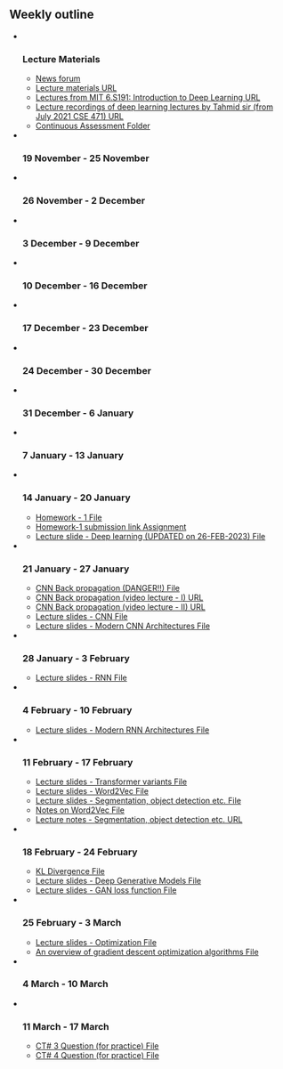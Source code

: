 <h2>Weekly outline</h2><ul><li><img width="1" height="1" src="..%5C..%5CJanuary%202018%5CCSE102%5Cfile%5Cspacer.gif" />
<img width="1" height="1" src="..%5C..%5CJanuary%202018%5CCSE102%5Cfile%5Cspacer.gif" />
<h3>Lecture Materials</h3>
<ul><li>
<a href="News%20forum">News forum</a>



</li><li>
<a href="https://moodle.cse.buet.ac.bd/mod/url/view.php?id=11647">Lecture materials URL</a>



</li><li>
<a href="https://moodle.cse.buet.ac.bd/mod/url/view.php?id=11973">Lectures from MIT 6.S191: Introduction to Deep Learning URL</a>



</li><li>
<a href="https://moodle.cse.buet.ac.bd/mod/url/view.php?id=11974">Lecture recordings of deep learning lectures by Tahmid sir (from July 2021 CSE 471) URL</a>



</li><li>
<a href="Continuous%20Assessment%20Folder">Continuous Assessment Folder</a>



</li></ul>
</li><li><img width="1" height="1" src="..%5C..%5CJanuary%202018%5CCSE102%5Cfile%5Cspacer.gif" />
<img width="1" height="1" src="..%5C..%5CJanuary%202018%5CCSE102%5Cfile%5Cspacer.gif" />
<h3>19 November - 25 November</h3>
<ul></ul>
</li><li><img width="1" height="1" src="..%5C..%5CJanuary%202018%5CCSE102%5Cfile%5Cspacer.gif" />
<img width="1" height="1" src="..%5C..%5CJanuary%202018%5CCSE102%5Cfile%5Cspacer.gif" />
<h3>26 November - 2 December</h3>
<ul></ul>
</li><li><img width="1" height="1" src="..%5C..%5CJanuary%202018%5CCSE102%5Cfile%5Cspacer.gif" />
<img width="1" height="1" src="..%5C..%5CJanuary%202018%5CCSE102%5Cfile%5Cspacer.gif" />
<h3>3 December - 9 December</h3>
<ul></ul>
</li><li><img width="1" height="1" src="..%5C..%5CJanuary%202018%5CCSE102%5Cfile%5Cspacer.gif" />
<img width="1" height="1" src="..%5C..%5CJanuary%202018%5CCSE102%5Cfile%5Cspacer.gif" />
<h3>10 December - 16 December</h3>
<ul></ul>
</li><li><img width="1" height="1" src="..%5C..%5CJanuary%202018%5CCSE102%5Cfile%5Cspacer.gif" />
<img width="1" height="1" src="..%5C..%5CJanuary%202018%5CCSE102%5Cfile%5Cspacer.gif" />
<h3>17 December - 23 December</h3>
<ul></ul>
</li><li><img width="1" height="1" src="..%5C..%5CJanuary%202018%5CCSE102%5Cfile%5Cspacer.gif" />
<img width="1" height="1" src="..%5C..%5CJanuary%202018%5CCSE102%5Cfile%5Cspacer.gif" />
<h3>24 December - 30 December</h3>
<ul></ul>
</li><li><img width="1" height="1" src="..%5C..%5CJanuary%202018%5CCSE102%5Cfile%5Cspacer.gif" />
<img width="1" height="1" src="..%5C..%5CJanuary%202018%5CCSE102%5Cfile%5Cspacer.gif" />
<h3>31 December - 6 January</h3>
<ul></ul>
</li><li><img width="1" height="1" src="..%5C..%5CJanuary%202018%5CCSE102%5Cfile%5Cspacer.gif" />
<img width="1" height="1" src="..%5C..%5CJanuary%202018%5CCSE102%5Cfile%5Cspacer.gif" />
<h3>7 January - 13 January</h3>
<ul></ul>
</li><li><img width="1" height="1" src="..%5C..%5CJanuary%202018%5CCSE102%5Cfile%5Cspacer.gif" />
<img width="1" height="1" src="..%5C..%5CJanuary%202018%5CCSE102%5Cfile%5Cspacer.gif" />
<h3>14 January - 20 January</h3>
<ul><li>
<a href="file%5CHomeWork_1.pdf">Homework - 1 File</a>



</li><li>
<a href="Homework-1%20submission%20link%20Assignment">Homework-1 submission link Assignment</a>



</li><li>
<a href="file%5CWeek_8%20-%20DeepLearning.ppt">Lecture slide - Deep learning (UPDATED on 26-FEB-2023) File</a>



</li></ul>
</li><li><img width="1" height="1" src="..%5C..%5CJanuary%202018%5CCSE102%5Cfile%5Cspacer.gif" />
<img width="1" height="1" src="..%5C..%5CJanuary%202018%5CCSE102%5Cfile%5Cspacer.gif" />
<h3>21 January - 27 January</h3>
<ul><li>
<a href="file%5CCNN%20Back%20Propagation.pdf">CNN Back propagation (DANGER!!) File</a>



</li><li>
<a href="https://moodle.cse.buet.ac.bd/mod/url/view.php?id=12009">CNN Back propagation (video lecture - I) URL</a>



</li><li>
<a href="https://moodle.cse.buet.ac.bd/mod/url/view.php?id=12010">CNN Back propagation (video lecture - II) URL</a>



</li><li>
<a href="file%5CWeek_9%20-%20CNN.ppt">Lecture slides - CNN File</a>



</li><li>
<a href="file%5CWeek_10%20-%20Modern%20CNN%20Architectures.ppt">Lecture slides - Modern CNN Architectures File</a>



</li></ul>
</li><li><img width="1" height="1" src="..%5C..%5CJanuary%202018%5CCSE102%5Cfile%5Cspacer.gif" />
<img width="1" height="1" src="..%5C..%5CJanuary%202018%5CCSE102%5Cfile%5Cspacer.gif" />
<h3>28 January - 3 February</h3>
<ul><li>
<a href="file%5CWeek_10%20-%20RNN.ppt">Lecture slides - RNN File</a>



</li></ul>
</li><li><img width="1" height="1" src="..%5C..%5CJanuary%202018%5CCSE102%5Cfile%5Cspacer.gif" />
<img width="1" height="1" src="..%5C..%5CJanuary%202018%5CCSE102%5Cfile%5Cspacer.gif" />
<h3>4 February - 10 February</h3>
<ul><li>
<a href="file%5CWeek_11%20-%20Modern%20RNN%20Architectures.ppt">Lecture slides - Modern RNN Architectures File</a>



</li></ul>
</li><li><img width="1" height="1" src="..%5C..%5CJanuary%202018%5CCSE102%5Cfile%5Cspacer.gif" />
<img width="1" height="1" src="..%5C..%5CJanuary%202018%5CCSE102%5Cfile%5Cspacer.gif" />
<h3>11 February - 17 February</h3>
<ul><li>
<a href="file%5CWeek_12%20-%20TransformerVariants.ppt">Lecture slides - Transformer variants File</a>



</li><li>
<a href="file%5CWeek_12%20-%20Word2Vec.ppt">Lecture slides - Word2Vec File</a>



</li><li>
<a href="file%5Ccs231n_2017_lecture11.pdf">Lecture slides - Segmentation, object detection etc. File</a>



</li><li>
<a href="file%5Ccs224n-2019-notes01-wordvecs1.pdf">Notes on Word2Vec File</a>



</li><li>
<a href="https://moodle.cse.buet.ac.bd/mod/url/view.php?id=12257">Lecture notes - Segmentation, object detection etc. URL</a>



</li></ul>
</li><li><img width="1" height="1" src="..%5C..%5CJanuary%202018%5CCSE102%5Cfile%5Cspacer.gif" />
<img width="1" height="1" src="..%5C..%5CJanuary%202018%5CCSE102%5Cfile%5Cspacer.gif" />
<h3>18 February - 24 February</h3>
<ul><li>
<a href="file%5CKLDivergence.pdf">KL Divergence File</a>



</li><li>
<a href="file%5C6S191_MIT_DeepLearning_L4.pdf">Lecture slides - Deep Generative Models File</a>



</li><li>
<a href="file%5CWeek_14%20-%20GAN_Loss.ppt">Lecture slides - GAN loss function File</a>



</li></ul>
</li><li><img width="1" height="1" src="..%5C..%5CJanuary%202018%5CCSE102%5Cfile%5Cspacer.gif" />
<img width="1" height="1" src="..%5C..%5CJanuary%202018%5CCSE102%5Cfile%5Cspacer.gif" />
<h3>25 February - 3 March</h3>
<ul><li>
<a href="file%5CWeek_14%20-%20Optimizations.ppt">Lecture slides - Optimization File</a>



</li><li>
<a href="file%5CWeek_14_GradientDescentPptimization_Ruder.pdf">An overview of gradient descent optimization algorithms File</a>



</li></ul>
</li><li><img width="1" height="1" src="..%5C..%5CJanuary%202018%5CCSE102%5Cfile%5Cspacer.gif" />
<img width="1" height="1" src="..%5C..%5CJanuary%202018%5CCSE102%5Cfile%5Cspacer.gif" />
<h3>4 March - 10 March</h3>
<ul></ul>
</li><li><img width="1" height="1" src="..%5C..%5CJanuary%202018%5CCSE102%5Cfile%5Cspacer.gif" />
<img width="1" height="1" src="..%5C..%5CJanuary%202018%5CCSE102%5Cfile%5Cspacer.gif" />
<h3>11 March - 17 March</h3>
<ul><li>
<a href="file%5CCT%233.pdf">CT# 3 Question (for practice) File</a>



</li><li>
<a href="file%5CCT%234.pdf">CT# 4 Question (for practice) File</a>



</li></ul>
</li></ul>
